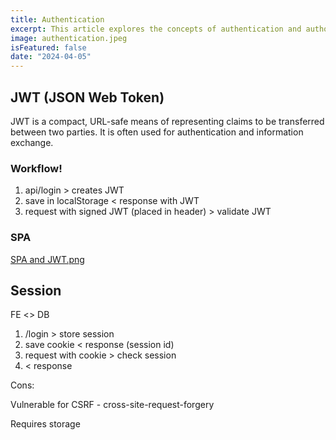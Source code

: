 ```yaml
---
title: Authentication
excerpt: This article explores the concepts of authentication and authorization, comparing JWT and session-based authentication methods. Learn how each method works, their advantages, and their potential security risks.
image: authentication.jpeg
isFeatured: false
date: "2024-04-05"
---
```


## JWT (JSON Web Token)

JWT is a compact, URL-safe means of representing claims to be transferred between two parties.
It is often used for authentication and information exchange.

### Workflow!

1.  api/login > creates JWT
2.  save in localStorage < response with JWT
3.  request with signed JWT (placed in header) > validate JWT

### SPA

[SPA and JWT.png](jwt.png)

## Session

FE <> DB

1.  /login > store session 
2.  save cookie < response (session id)
3.  request with cookie > check session
4.  < response

Cons:

Vulnerable for CSRF - cross-site-request-forgery

Requires storage
